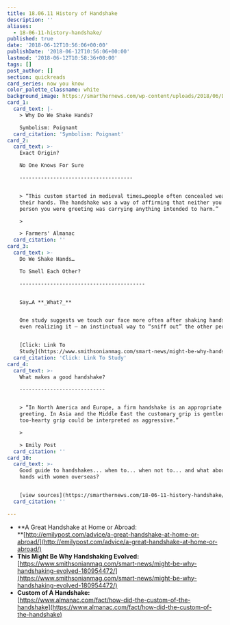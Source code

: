 ```yaml
---
title: 18.06.11 History of Handshake
description: ''
aliases:
  - 18-06-11-history-handshake/
published: true
date: '2018-06-12T10:56:06+00:00'
publishDate: '2018-06-12T10:56:06+00:00'
lastmod: '2018-06-12T10:58:36+00:00'
tags: []
post_author: []
section: quickreads
card_series: now you know
color_palette_classname: white
background_image: https://smarthernews.com/wp-content/uploads/2018/06/DfdNPUrWAAAjtLQ.jpg
card_1:
  card_text: |-
    > Why Do We Shake Hands?

    Symbolism: Poignant
  card_citation: 'Symbolism: Poignant'
card_2:
  card_text: >-
    Exact Origin?  

    No One Knows For Sure

    -------------------------------------


    > “This custom started in medieval times…people often concealed weapons in
    their hands. The handshake was a way of affirming that neither you nor the
    person you were greeting was carrying anything intended to harm.”

    > 

    > Farmers' Almanac
  card_citation: ''
card_3:
  card_text: >-
    Do We Shake Hands…  

    To Smell Each Other?

    -----------------------------------------


    Say…A **_What?_**


    One study suggests we touch our face more often after shaking hands, without
    even realizing it – an instinctual way to “sniff out” the other person.


    [Click: Link To
    Study](https://www.smithsonianmag.com/smart-news/might-be-why-handshaking-evolved-180954472/)
  card_citation: 'Click: Link To Study'
card_4:
  card_text: >-
    What makes a good handshake?

    ----------------------------


    > “In North America and Europe, a firm handshake is an appropriate form of
    greeting. In Asia and the Middle East the customary grip is gentler; a
    too-hearty grip could be interpreted as aggressive.”

    > 

    > Emily Post
  card_citation: ''
card_10:
  card_text: >-
    Good guide to handshakes... when to... when not to... and what about shaking
    hands with women overseas?


    [view sources](https://smarthernews.com/18-06-11-history-handshake/)
  card_citation: ''

---
```

*   **A Great Handshake at Home or Abroad:  
    **[http://emilypost.com/advice/a-great-handshake-at-home-or-abroad/](http://emilypost.com/advice/a-great-handshake-at-home-or-abroad/)
*   **This Might Be Why Handshaking Evolved:**  
    [https://www.smithsonianmag.com/smart-news/might-be-why-handshaking-evolved-180954472/](https://www.smithsonianmag.com/smart-news/might-be-why-handshaking-evolved-180954472/)
*   **Custom of A Handshake:**  
    [https://www.almanac.com/fact/how-did-the-custom-of-the-handshake](https://www.almanac.com/fact/how-did-the-custom-of-the-handshake)